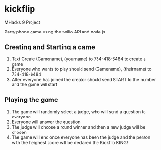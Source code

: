 # kickflip
MHacks 9 Project

Party phone game using the twilio API and node.js

Creating and Starting a game
-----------------------------
1. Text Create (Gamename), (yourname) to 734-418-6484 to create a game
2. Everyone who wants to play should send (Gamename), (theirname) to 734-418-6484
3. After everyone has joined the creator should send START to the number and the game will start

Playing the game
-----------------------------
1. The game will randomly select a judge, who will send a question to everyone
2. Everyone will answer the question
3. The judge will choose a round winner and then a new judge will be chosen
4. The game will end once everyone has been the judge and the person with the heighest score will be declared the Kickflip KING!

